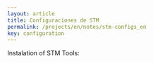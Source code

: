 ```yaml
---
layout: article
title: Configuraciones de STM
permalink: /projects/en/notes/stm-configs_en
key: configuration   
---
```


Instalation of STM Tools:
